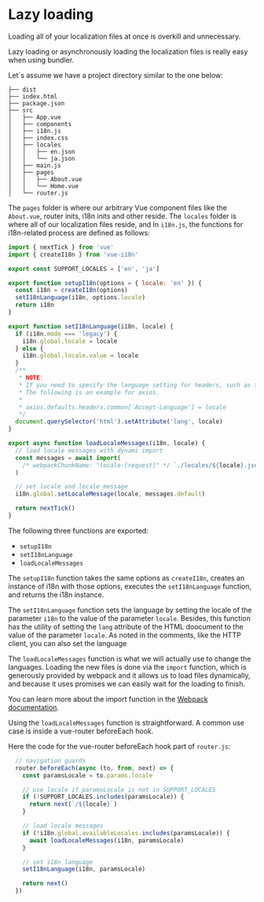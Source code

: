 # Lazy loading

Loading all of your localization files at once is overkill and unnecessary.

Lazy loading or asynchronously loading the localization files is really easy when using bundler.

Let´s assume we have a project directory similar to the one below:

```
├── dist
├── index.html
├── package.json
├── src
│   ├── App.vue
│   ├── components
│   ├── i18n.js
│   ├── index.css
│   ├── locales
│   │   ├── en.json
│   │   └── ja.json
│   ├── main.js
│   ├── pages
│   │   ├── About.vue
│   │   └── Home.vue
│   └── router.js
```

The `pages` folder is where our arbitrary Vue component files like the `About.vue`, router inits, i18n inits and other reside. The `locales` folder is where all of our localization files reside, and In `i18n.js`, the functions for i18n-related process are defined as follows:

```js
import { nextTick } from 'vue'
import { createI18n } from 'vue-i18n'

export const SUPPORT_LOCALES = ['en', 'ja']

export function setupI18n(options = { locale: 'en' }) {
  const i18n = createI18n(options)
  setI18nLanguage(i18n, options.locale)
  return i18n
}

export function setI18nLanguage(i18n, locale) {
  if (i18n.mode === 'legacy') {
    i18n.global.locale = locale
  } else {
    i18n.global.locale.value = locale
  }
  /**
   * NOTE:
   * If you need to specify the language setting for headers, such as the `fetch` API, set it here.
   * The following is an example for axios.
   *
   * axios.defaults.headers.common['Accept-Language'] = locale
   */
  document.querySelector('html').setAttribute('lang', locale)
}

export async function loadLocaleMessages(i18n, locale) {
  // load locale messages with dynami import
  const messages = await import(
    /* webpackChunkName: "locale-[request]" */ `./locales/${locale}.json`
  )

  // set locale and locale message
  i18n.global.setLocaleMessage(locale, messages.default)

  return nextTick()
}
```

The following three functions are exported:

- `setupI18n`
- `setI18nLanguage`
- `loadLocaleMessages`

The `setupI18n` function takes the same options as `createI18n`, creates an instance of i18n with those options, executes the `setI18nLanguage` function, and returns the i18n instance.

The `setI18nLanguage` function sets the language by setting the locale of the parameter `i18n` to the value of the parameter `locale`. Besides, this function has the utility of setting the `lang` attribute of the HTML doocument to the value of the parameter `locale`. As noted in the comments, like the HTTP client, you can also set the language

The `loadLocaleMessages` function is what we will actually use to change the languages. Loading the new files is done via the `import` function, which is generously provided by webpack and it allows us to load files dynamically, and because it uses promises we can easily wait for the loading to finish.

You can learn more about the import function in the [Webpack documentation](https://webpack.js.org/guides/code-splitting/#dynamic-imports).

Using the `loadLocaleMessages` function is straightforward. A common use case is inside a vue-router beforeEach hook.

Here the code for the vue-router beforeEach hook part of `router.js`:

```js
  // navigation guards
  router.beforeEach(async (to, from, next) => {
    const paramsLocale = to.params.locale

    // use locale if paramsLocale is not in SUPPORT_LOCALES
    if (!SUPPORT_LOCALES.includes(paramsLocale)) {
      return next(`/${locale}`)
    }

    // load locale messages
    if (!i18n.global.availableLocales.includes(paramsLocale)) {
      await loadLocaleMessages(i18n, paramsLocale)
    }

    // set i18n language
    setI18nLanguage(i18n, paramsLocale)

    return next()
  })
```
